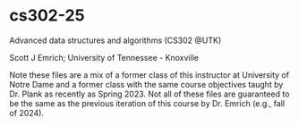 # cs302-25
Advanced data structures and algorithms (CS302 @UTK)

Scott J Emrich; University of Tennessee - Knoxville

Note these files are a mix of a former class of this instructor at University of Notre Dame and a former class with the same course objectives taught by Dr. Plank as recently as Spring 2023. Not all of these files are guaranteed to be the same as the previous iteration of this course by Dr. Emrich (e.g., fall of 2024).

